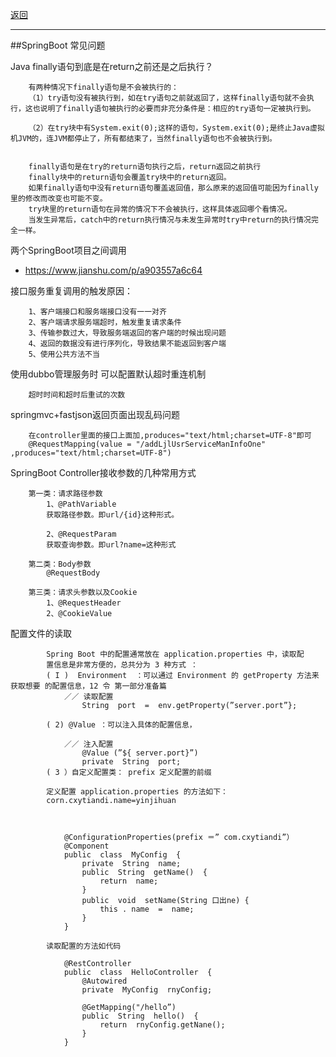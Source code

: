 <p>
<a href="#" onclick="refreshContent('springboot')">返回</a>
</p>

---

##SpringBoot 常见问题


Java finally语句到底是在return之前还是之后执行？

        有两种情况下finally语句是不会被执行的：
        （1）try语句没有被执行到，如在try语句之前就返回了，这样finally语句就不会执行，这也说明了finally语句被执行的必要而非充分条件是：相应的try语句一定被执行到。
        
        （2）在try块中有System.exit(0);这样的语句，System.exit(0);是终止Java虚拟机JVM的，连JVM都停止了，所有都结束了，当然finally语句也不会被执行到。
        
        
        finally语句是在try的return语句执行之后，return返回之前执行
        finally块中的return语句会覆盖try块中的return返回。
        如果finally语句中没有return语句覆盖返回值，那么原来的返回值可能因为finally里的修改而改变也可能不变。
        try块里的return语句在异常的情况下不会被执行，这样具体返回哪个看情况。
        当发生异常后，catch中的return执行情况与未发生异常时try中return的执行情况完全一样。

两个SpringBoot项目之间调用
- <a href="https://www.jianshu.com/p/a903557a6c64#" target="_blank">https://www.jianshu.com/p/a903557a6c64</a>

	
接口服务重复调用的触发原因：

        1、客户端接口和服务端接口没有一一对齐
        2、客户端请求服务端超时，触发重复请求条件
        3、传输参数过大，导致服务端返回的客户端的时候出现问题
        4、返回的数据没有进行序列化，导致结果不能返回到客户端
        5、使用公共方法不当

使用dubbo管理服务时 可以配置默认超时重连机制

	    超时时间和超时后重试的次数

springmvc+fastjson返回页面出现乱码问题

        在controller里面的接口上面加,produces="text/html;charset=UTF-8"即可
        @RequestMapping(value = "/addLjlUsrServiceManInfoOne" ,produces="text/html;charset=UTF-8")	
	
SpringBoot Controller接收参数的几种常用方式

        第一类：请求路径参数
            1、@PathVariable
            获取路径参数。即url/{id}这种形式。
    
            2、@RequestParam
            获取查询参数。即url?name=这种形式
            
        第二类：Body参数
            @RequestBody
            
        第三类：请求头参数以及Cookie    
            1、@RequestHeader
            2、@CookieValue	
	
	
配置文件的读取

            Spring Boot 中的配置通常放在 application.properties 中，读取配
            置信息是非常方便的，总共分为 3 种方式 ：
            ( I )  Environment  ：可以通过 Environment 的 getProperty 方法来获取想要 的配置信息，12 令 第一部分准备篇
                ／／ 读取配置
                    String  port  =  env.getProperty(”server.port”}; 
        
            ( 2) @Value ：可以注入具体的配置信息，
        
                ／／ 注入配置
                    @Value (”${ server.port}”) 
                    private  String  port; 
            ( 3 ）自定义配置类： prefix 定义配置的前缀 
        
            定义配置 application.properties 的方法如下：
            corn.cxytiandi.name=yinjihuan 
        
        
        
                @ConfigurationProperties(prefix ＝” com.cxytiandi”）
                @Component 
                public  class  MyConfig  { 
                    private  String  name; 
                    public  String  getName()  { 
                        return  name; 
                    }
                    public  void  setName(String 口出ne) { 
                        this . name  =  name; 
                    }
                }
                
            读取配置的方法如代码
        
                @RestController 
                public  class  HelloController  { 
                    @Autowired 
                    private  MyConfig  rnyConfig; 
        
                    @GetMapping("/hello”) 
                    public  String  hello()  { 
                        return  rnyConfig.getNane();
                    }
                }